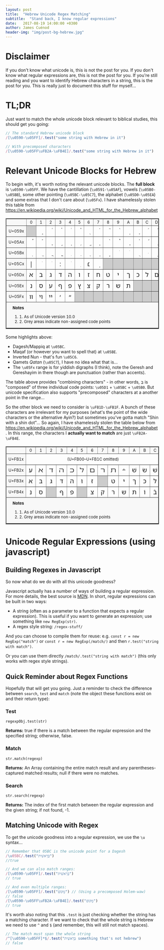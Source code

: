 ```yaml
---
layout: post
title:  "Hebrew Unicode Regex Matching"
subtitle:  "Stand back, I know regular expressions"
date:   2017-08-19 14:00:00 +0300
author: James Cuénod
header-img: "img/post-bg-hebrew.jpg"
---
```


# Disclaimer

If you don't know what unicode is, this is not the post for you. If you don't know what regular expressions are, this is not the post for you. If you're still reading and you want to identify Hebrew characters in a string, this is the post for you. This is really just to document this stuff for myself...

# TL;DR

Just want to match the whole unicode block relevant to biblical studies, this should get you going:

```javascript
// The standard Hebrew unicode block
/[\u0590-\u05FF]/.test("some string with Hebrew in it")

// With precomposed characters
/[\u0590-\u05FF\uFB2A-\uFB4E]/.test("some string with Hebrew in it")
```

# Relevant Unicode Blocks for Hebrew

To begin with, it's worth noting the relevant unicode blocks. The **full block** is `\u0590-\u05FF`. We have the cantillation (`\u0591-\u05AF`), vowels (`\u05B0-\u05BB`), some other pointing (`\u05BC-\u05C7`), the alphabet (`\u05D0-\u05EA`) and some extras that I don't care about (`\u05Fx`). I have shamelessly stolen this table from <https://en.wikipedia.org/wiki/Unicode_and_HTML_for_the_Hebrew_alphabet>

<table border="2" cellspacing="0" cellpadding="5" style="width:100%;border-collapse:collapse;font-size:large;text-align:center;vertical-align:middle;">
<tr style="background:#F8F8F8;font-size:small">
<td>&#160;</td><td>0</td><td>1</td><td>2</td><td>3</td><td>4</td><td>5</td><td>6</td><td>7</td><td>8</td><td>9</td><td>A</td><td>B</td><td>C</td><td>D</td><td>E</td><td>F</td>
</tr>
<tr>
<td style="background:#F8F8F8;font-size:small">U+059x</td>
<td title="Reserved" style="background-color:#CCCCCC;"></td>
<td title="U+0591: HEBREW ACCENT ETNAHTA"><span class="script-hebrew" style="font-size: 115%; font-family: 'SBL BibLit', 'SBL Hebrew', 'David CLM', 'Frenk Ruehl CLM', 'Hadasim CLM', Cardo, Shofar, David, 'Ezra SIL', 'Ezra SIL SR', 'Noto Sans Hebrew', FreeSerif, 'Times New Roman', FreeSans, Arial;" dir="rtl">֑&#160;</span>‎</td>
<td title="U+0592: HEBREW ACCENT SEGOL"><span class="script-hebrew" style="font-size: 115%; font-family: 'SBL BibLit', 'SBL Hebrew', 'David CLM', 'Frenk Ruehl CLM', 'Hadasim CLM', Cardo, Shofar, David, 'Ezra SIL', 'Ezra SIL SR', 'Noto Sans Hebrew', FreeSerif, 'Times New Roman', FreeSans, Arial;" dir="rtl">֒&#160;</span>‎</td>
<td title="U+0593: HEBREW ACCENT SHALSHELET"><span class="script-hebrew" style="font-size: 115%; font-family: 'SBL BibLit', 'SBL Hebrew', 'David CLM', 'Frenk Ruehl CLM', 'Hadasim CLM', Cardo, Shofar, David, 'Ezra SIL', 'Ezra SIL SR', 'Noto Sans Hebrew', FreeSerif, 'Times New Roman', FreeSans, Arial;" dir="rtl">֓&#160;</span>‎</td>
<td title="U+0594: HEBREW ACCENT ZAQEF QATAN"><span class="script-hebrew" style="font-size: 115%; font-family: 'SBL BibLit', 'SBL Hebrew', 'David CLM', 'Frenk Ruehl CLM', 'Hadasim CLM', Cardo, Shofar, David, 'Ezra SIL', 'Ezra SIL SR', 'Noto Sans Hebrew', FreeSerif, 'Times New Roman', FreeSans, Arial;" dir="rtl">֔&#160;</span>‎</td>
<td title="U+0595: HEBREW ACCENT ZAQEF GADOL"><span class="script-hebrew" style="font-size: 115%; font-family: 'SBL BibLit', 'SBL Hebrew', 'David CLM', 'Frenk Ruehl CLM', 'Hadasim CLM', Cardo, Shofar, David, 'Ezra SIL', 'Ezra SIL SR', 'Noto Sans Hebrew', FreeSerif, 'Times New Roman', FreeSans, Arial;" dir="rtl">֕&#160;</span>‎</td>
<td title="U+0596: HEBREW ACCENT TIPEHA"><span class="script-hebrew" style="font-size: 115%; font-family: 'SBL BibLit', 'SBL Hebrew', 'David CLM', 'Frenk Ruehl CLM', 'Hadasim CLM', Cardo, Shofar, David, 'Ezra SIL', 'Ezra SIL SR', 'Noto Sans Hebrew', FreeSerif, 'Times New Roman', FreeSans, Arial;" dir="rtl">֖&#160;</span>‎</td>
<td title="U+0597: HEBREW ACCENT REVIA"><span class="script-hebrew" style="font-size: 115%; font-family: 'SBL BibLit', 'SBL Hebrew', 'David CLM', 'Frenk Ruehl CLM', 'Hadasim CLM', Cardo, Shofar, David, 'Ezra SIL', 'Ezra SIL SR', 'Noto Sans Hebrew', FreeSerif, 'Times New Roman', FreeSans, Arial;" dir="rtl">֗&#160;</span>‎</td>
<td title="U+0598: HEBREW ACCENT ZARQA"><span class="script-hebrew" style="font-size: 115%; font-family: 'SBL BibLit', 'SBL Hebrew', 'David CLM', 'Frenk Ruehl CLM', 'Hadasim CLM', Cardo, Shofar, David, 'Ezra SIL', 'Ezra SIL SR', 'Noto Sans Hebrew', FreeSerif, 'Times New Roman', FreeSans, Arial;" dir="rtl">֘&#160;</span>‎</td>
<td title="U+0599: HEBREW ACCENT PASHTA"><span class="script-hebrew" style="font-size: 115%; font-family: 'SBL BibLit', 'SBL Hebrew', 'David CLM', 'Frenk Ruehl CLM', 'Hadasim CLM', Cardo, Shofar, David, 'Ezra SIL', 'Ezra SIL SR', 'Noto Sans Hebrew', FreeSerif, 'Times New Roman', FreeSans, Arial;" dir="rtl">֙&#160;</span>‎</td>
<td title="U+059A: HEBREW ACCENT YETIV"><span class="script-hebrew" style="font-size: 115%; font-family: 'SBL BibLit', 'SBL Hebrew', 'David CLM', 'Frenk Ruehl CLM', 'Hadasim CLM', Cardo, Shofar, David, 'Ezra SIL', 'Ezra SIL SR', 'Noto Sans Hebrew', FreeSerif, 'Times New Roman', FreeSans, Arial;" dir="rtl">֚&#160;</span>‎</td>
<td title="U+059B: HEBREW ACCENT TEVIR"><span class="script-hebrew" style="font-size: 115%; font-family: 'SBL BibLit', 'SBL Hebrew', 'David CLM', 'Frenk Ruehl CLM', 'Hadasim CLM', Cardo, Shofar, David, 'Ezra SIL', 'Ezra SIL SR', 'Noto Sans Hebrew', FreeSerif, 'Times New Roman', FreeSans, Arial;" dir="rtl">֛&#160;</span>‎</td>
<td title="U+059C: HEBREW ACCENT GERESH"><span class="script-hebrew" style="font-size: 115%; font-family: 'SBL BibLit', 'SBL Hebrew', 'David CLM', 'Frenk Ruehl CLM', 'Hadasim CLM', Cardo, Shofar, David, 'Ezra SIL', 'Ezra SIL SR', 'Noto Sans Hebrew', FreeSerif, 'Times New Roman', FreeSans, Arial;" dir="rtl">֜&#160;</span>‎</td>
<td title="U+059D: HEBREW ACCENT GERESH MUQDAM"><span class="script-hebrew" style="font-size: 115%; font-family: 'SBL BibLit', 'SBL Hebrew', 'David CLM', 'Frenk Ruehl CLM', 'Hadasim CLM', Cardo, Shofar, David, 'Ezra SIL', 'Ezra SIL SR', 'Noto Sans Hebrew', FreeSerif, 'Times New Roman', FreeSans, Arial;" dir="rtl">֝&#160;</span>‎</td>
<td title="U+059E: HEBREW ACCENT GERSHAYIM"><span class="script-hebrew" style="font-size: 115%; font-family: 'SBL BibLit', 'SBL Hebrew', 'David CLM', 'Frenk Ruehl CLM', 'Hadasim CLM', Cardo, Shofar, David, 'Ezra SIL', 'Ezra SIL SR', 'Noto Sans Hebrew', FreeSerif, 'Times New Roman', FreeSans, Arial;" dir="rtl">֞&#160;</span>‎</td>
<td title="U+059F: HEBREW ACCENT QARNEY PARA"><span class="script-hebrew" style="font-size: 115%; font-family: 'SBL BibLit', 'SBL Hebrew', 'David CLM', 'Frenk Ruehl CLM', 'Hadasim CLM', Cardo, Shofar, David, 'Ezra SIL', 'Ezra SIL SR', 'Noto Sans Hebrew', FreeSerif, 'Times New Roman', FreeSans, Arial;" dir="rtl">֟&#160;</span>‎</td>
</tr>
<tr>
<td style="background:#F8F8F8;font-size:small">U+05Ax</td>
<td title="U+05A0: HEBREW ACCENT TELISHA GEDOLA"><span class="script-hebrew" style="font-size: 115%; font-family: 'SBL BibLit', 'SBL Hebrew', 'David CLM', 'Frenk Ruehl CLM', 'Hadasim CLM', Cardo, Shofar, David, 'Ezra SIL', 'Ezra SIL SR', 'Noto Sans Hebrew', FreeSerif, 'Times New Roman', FreeSans, Arial;" dir="rtl">֠&#160;</span>‎</td>
<td title="U+05A1: HEBREW ACCENT PAZER"><span class="script-hebrew" style="font-size: 115%; font-family: 'SBL BibLit', 'SBL Hebrew', 'David CLM', 'Frenk Ruehl CLM', 'Hadasim CLM', Cardo, Shofar, David, 'Ezra SIL', 'Ezra SIL SR', 'Noto Sans Hebrew', FreeSerif, 'Times New Roman', FreeSans, Arial;" dir="rtl">֡&#160;</span>‎</td>
<td title="U+05A2: HEBREW ACCENT ATNAH HAFUKH"><span class="script-hebrew" style="font-size: 115%; font-family: 'SBL BibLit', 'SBL Hebrew', 'David CLM', 'Frenk Ruehl CLM', 'Hadasim CLM', Cardo, Shofar, David, 'Ezra SIL', 'Ezra SIL SR', 'Noto Sans Hebrew', FreeSerif, 'Times New Roman', FreeSans, Arial;" dir="rtl">֢&#160;</span>‎</td>
<td title="U+05A3: HEBREW ACCENT MUNAH"><span class="script-hebrew" style="font-size: 115%; font-family: 'SBL BibLit', 'SBL Hebrew', 'David CLM', 'Frenk Ruehl CLM', 'Hadasim CLM', Cardo, Shofar, David, 'Ezra SIL', 'Ezra SIL SR', 'Noto Sans Hebrew', FreeSerif, 'Times New Roman', FreeSans, Arial;" dir="rtl">֣&#160;</span>‎</td>
<td title="U+05A4: HEBREW ACCENT MAHAPAKH"><span class="script-hebrew" style="font-size: 115%; font-family: 'SBL BibLit', 'SBL Hebrew', 'David CLM', 'Frenk Ruehl CLM', 'Hadasim CLM', Cardo, Shofar, David, 'Ezra SIL', 'Ezra SIL SR', 'Noto Sans Hebrew', FreeSerif, 'Times New Roman', FreeSans, Arial;" dir="rtl">֤&#160;</span>‎</td>
<td title="U+05A5: HEBREW ACCENT MERKHA"><span class="script-hebrew" style="font-size: 115%; font-family: 'SBL BibLit', 'SBL Hebrew', 'David CLM', 'Frenk Ruehl CLM', 'Hadasim CLM', Cardo, Shofar, David, 'Ezra SIL', 'Ezra SIL SR', 'Noto Sans Hebrew', FreeSerif, 'Times New Roman', FreeSans, Arial;" dir="rtl">֥&#160;</span>‎</td>
<td title="U+05A6: HEBREW ACCENT MERKHA KEFULA"><span class="script-hebrew" style="font-size: 115%; font-family: 'SBL BibLit', 'SBL Hebrew', 'David CLM', 'Frenk Ruehl CLM', 'Hadasim CLM', Cardo, Shofar, David, 'Ezra SIL', 'Ezra SIL SR', 'Noto Sans Hebrew', FreeSerif, 'Times New Roman', FreeSans, Arial;" dir="rtl">֦&#160;</span>‎</td>
<td title="U+05A7: HEBREW ACCENT DARGA"><span class="script-hebrew" style="font-size: 115%; font-family: 'SBL BibLit', 'SBL Hebrew', 'David CLM', 'Frenk Ruehl CLM', 'Hadasim CLM', Cardo, Shofar, David, 'Ezra SIL', 'Ezra SIL SR', 'Noto Sans Hebrew', FreeSerif, 'Times New Roman', FreeSans, Arial;" dir="rtl">֧&#160;</span>‎</td>
<td title="U+05A8: HEBREW ACCENT QADMA"><span class="script-hebrew" style="font-size: 115%; font-family: 'SBL BibLit', 'SBL Hebrew', 'David CLM', 'Frenk Ruehl CLM', 'Hadasim CLM', Cardo, Shofar, David, 'Ezra SIL', 'Ezra SIL SR', 'Noto Sans Hebrew', FreeSerif, 'Times New Roman', FreeSans, Arial;" dir="rtl">֨&#160;</span>‎</td>
<td title="U+05A9: HEBREW ACCENT TELISHA QETANA"><span class="script-hebrew" style="font-size: 115%; font-family: 'SBL BibLit', 'SBL Hebrew', 'David CLM', 'Frenk Ruehl CLM', 'Hadasim CLM', Cardo, Shofar, David, 'Ezra SIL', 'Ezra SIL SR', 'Noto Sans Hebrew', FreeSerif, 'Times New Roman', FreeSans, Arial;" dir="rtl">֩&#160;</span>‎</td>
<td title="U+05AA: HEBREW ACCENT YERAH BEN YOMO"><span class="script-hebrew" style="font-size: 115%; font-family: 'SBL BibLit', 'SBL Hebrew', 'David CLM', 'Frenk Ruehl CLM', 'Hadasim CLM', Cardo, Shofar, David, 'Ezra SIL', 'Ezra SIL SR', 'Noto Sans Hebrew', FreeSerif, 'Times New Roman', FreeSans, Arial;" dir="rtl">֪&#160;</span>‎</td>
<td title="U+05AB: HEBREW ACCENT OLE"><span class="script-hebrew" style="font-size: 115%; font-family: 'SBL BibLit', 'SBL Hebrew', 'David CLM', 'Frenk Ruehl CLM', 'Hadasim CLM', Cardo, Shofar, David, 'Ezra SIL', 'Ezra SIL SR', 'Noto Sans Hebrew', FreeSerif, 'Times New Roman', FreeSans, Arial;" dir="rtl">֫&#160;</span>‎</td>
<td title="U+05AC: HEBREW ACCENT ILUY"><span class="script-hebrew" style="font-size: 115%; font-family: 'SBL BibLit', 'SBL Hebrew', 'David CLM', 'Frenk Ruehl CLM', 'Hadasim CLM', Cardo, Shofar, David, 'Ezra SIL', 'Ezra SIL SR', 'Noto Sans Hebrew', FreeSerif, 'Times New Roman', FreeSans, Arial;" dir="rtl">֬&#160;</span>‎</td>
<td title="U+05AD: HEBREW ACCENT DEHI"><span class="script-hebrew" style="font-size: 115%; font-family: 'SBL BibLit', 'SBL Hebrew', 'David CLM', 'Frenk Ruehl CLM', 'Hadasim CLM', Cardo, Shofar, David, 'Ezra SIL', 'Ezra SIL SR', 'Noto Sans Hebrew', FreeSerif, 'Times New Roman', FreeSans, Arial;" dir="rtl">֭&#160;</span>‎</td>
<td title="U+05AE: HEBREW ACCENT ZINOR"><span class="script-hebrew" style="font-size: 115%; font-family: 'SBL BibLit', 'SBL Hebrew', 'David CLM', 'Frenk Ruehl CLM', 'Hadasim CLM', Cardo, Shofar, David, 'Ezra SIL', 'Ezra SIL SR', 'Noto Sans Hebrew', FreeSerif, 'Times New Roman', FreeSans, Arial;" dir="rtl">֮&#160;</span>‎</td>
<td title="U+05AF: HEBREW MARK MASORA CIRCLE"><span class="script-hebrew" style="font-size: 115%; font-family: 'SBL BibLit', 'SBL Hebrew', 'David CLM', 'Frenk Ruehl CLM', 'Hadasim CLM', Cardo, Shofar, David, 'Ezra SIL', 'Ezra SIL SR', 'Noto Sans Hebrew', FreeSerif, 'Times New Roman', FreeSans, Arial;" dir="rtl">֯&#160;</span>‎</td>
</tr>
<tr>
<td style="background:#F8F8F8;font-size:small">U+05Bx</td>
<td title="U+05B0: HEBREW POINT SHEVA"><span class="script-hebrew" style="font-size: 115%; font-family: 'SBL BibLit', 'SBL Hebrew', 'David CLM', 'Frenk Ruehl CLM', 'Hadasim CLM', Cardo, Shofar, David, 'Ezra SIL', 'Ezra SIL SR', 'Noto Sans Hebrew', FreeSerif, 'Times New Roman', FreeSans, Arial;" dir="rtl">ְ&#160;</span>‎</td>
<td title="U+05B1: HEBREW POINT HATAF SEGOL"><span class="script-hebrew" style="font-size: 115%; font-family: 'SBL BibLit', 'SBL Hebrew', 'David CLM', 'Frenk Ruehl CLM', 'Hadasim CLM', Cardo, Shofar, David, 'Ezra SIL', 'Ezra SIL SR', 'Noto Sans Hebrew', FreeSerif, 'Times New Roman', FreeSans, Arial;" dir="rtl">ֱ&#160;</span>‎</td>
<td title="U+05B2: HEBREW POINT HATAF PATAH"><span class="script-hebrew" style="font-size: 115%; font-family: 'SBL BibLit', 'SBL Hebrew', 'David CLM', 'Frenk Ruehl CLM', 'Hadasim CLM', Cardo, Shofar, David, 'Ezra SIL', 'Ezra SIL SR', 'Noto Sans Hebrew', FreeSerif, 'Times New Roman', FreeSans, Arial;" dir="rtl">ֲ&#160;</span>‎</td>
<td title="U+05B3: HEBREW POINT HATAF QAMATS"><span class="script-hebrew" style="font-size: 115%; font-family: 'SBL BibLit', 'SBL Hebrew', 'David CLM', 'Frenk Ruehl CLM', 'Hadasim CLM', Cardo, Shofar, David, 'Ezra SIL', 'Ezra SIL SR', 'Noto Sans Hebrew', FreeSerif, 'Times New Roman', FreeSans, Arial;" dir="rtl">ֳ&#160;</span>‎</td>
<td title="U+05B4: HEBREW POINT HIRIQ"><span class="script-hebrew" style="font-size: 115%; font-family: 'SBL BibLit', 'SBL Hebrew', 'David CLM', 'Frenk Ruehl CLM', 'Hadasim CLM', Cardo, Shofar, David, 'Ezra SIL', 'Ezra SIL SR', 'Noto Sans Hebrew', FreeSerif, 'Times New Roman', FreeSans, Arial;" dir="rtl">ִ&#160;</span>‎</td>
<td title="U+05B5: HEBREW POINT TSERE"><span class="script-hebrew" style="font-size: 115%; font-family: 'SBL BibLit', 'SBL Hebrew', 'David CLM', 'Frenk Ruehl CLM', 'Hadasim CLM', Cardo, Shofar, David, 'Ezra SIL', 'Ezra SIL SR', 'Noto Sans Hebrew', FreeSerif, 'Times New Roman', FreeSans, Arial;" dir="rtl">ֵ&#160;</span>‎</td>
<td title="U+05B6: HEBREW POINT SEGOL"><span class="script-hebrew" style="font-size: 115%; font-family: 'SBL BibLit', 'SBL Hebrew', 'David CLM', 'Frenk Ruehl CLM', 'Hadasim CLM', Cardo, Shofar, David, 'Ezra SIL', 'Ezra SIL SR', 'Noto Sans Hebrew', FreeSerif, 'Times New Roman', FreeSans, Arial;" dir="rtl">ֶ&#160;</span>‎</td>
<td title="U+05B7: HEBREW POINT PATAH"><span class="script-hebrew" style="font-size: 115%; font-family: 'SBL BibLit', 'SBL Hebrew', 'David CLM', 'Frenk Ruehl CLM', 'Hadasim CLM', Cardo, Shofar, David, 'Ezra SIL', 'Ezra SIL SR', 'Noto Sans Hebrew', FreeSerif, 'Times New Roman', FreeSans, Arial;" dir="rtl">ַ&#160;</span>‎</td>
<td title="U+05B8: HEBREW POINT QAMATS"><span class="script-hebrew" style="font-size: 115%; font-family: 'SBL BibLit', 'SBL Hebrew', 'David CLM', 'Frenk Ruehl CLM', 'Hadasim CLM', Cardo, Shofar, David, 'Ezra SIL', 'Ezra SIL SR', 'Noto Sans Hebrew', FreeSerif, 'Times New Roman', FreeSans, Arial;" dir="rtl">ָ&#160;</span>‎</td>
<td title="U+05B9: HEBREW POINT HOLAM"><span class="script-hebrew" style="font-size: 115%; font-family: 'SBL BibLit', 'SBL Hebrew', 'David CLM', 'Frenk Ruehl CLM', 'Hadasim CLM', Cardo, Shofar, David, 'Ezra SIL', 'Ezra SIL SR', 'Noto Sans Hebrew', FreeSerif, 'Times New Roman', FreeSans, Arial;" dir="rtl">ֹ&#160;</span>‎</td>
<td title="U+05BA: HEBREW POINT HOLAM HASER FOR VAV"><span class="script-hebrew" style="font-size: 115%; font-family: 'SBL BibLit', 'SBL Hebrew', 'David CLM', 'Frenk Ruehl CLM', 'Hadasim CLM', Cardo, Shofar, David, 'Ezra SIL', 'Ezra SIL SR', 'Noto Sans Hebrew', FreeSerif, 'Times New Roman', FreeSans, Arial;" dir="rtl">ֺ&#160;</span>‎</td>
<td title="U+05BB: HEBREW POINT QUBUTS"><span class="script-hebrew" style="font-size: 115%; font-family: 'SBL BibLit', 'SBL Hebrew', 'David CLM', 'Frenk Ruehl CLM', 'Hadasim CLM', Cardo, Shofar, David, 'Ezra SIL', 'Ezra SIL SR', 'Noto Sans Hebrew', FreeSerif, 'Times New Roman', FreeSans, Arial;" dir="rtl">ֻ&#160;</span>‎</td>
<td title="U+05BC: HEBREW POINT DAGESH OR MAPIQ"><span class="script-hebrew" style="font-size: 115%; font-family: 'SBL BibLit', 'SBL Hebrew', 'David CLM', 'Frenk Ruehl CLM', 'Hadasim CLM', Cardo, Shofar, David, 'Ezra SIL', 'Ezra SIL SR', 'Noto Sans Hebrew', FreeSerif, 'Times New Roman', FreeSans, Arial;" dir="rtl">ּ&#160;</span>‎</td>
<td title="U+05BD: HEBREW POINT METEG"><span class="script-hebrew" style="font-size: 115%; font-family: 'SBL BibLit', 'SBL Hebrew', 'David CLM', 'Frenk Ruehl CLM', 'Hadasim CLM', Cardo, Shofar, David, 'Ezra SIL', 'Ezra SIL SR', 'Noto Sans Hebrew', FreeSerif, 'Times New Roman', FreeSans, Arial;" dir="rtl">ֽ&#160;</span>‎</td>
<td title="U+05BE: HEBREW PUNCTUATION MAQAF"><span class="script-hebrew" style="font-size: 115%; font-family: 'SBL BibLit', 'SBL Hebrew', 'David CLM', 'Frenk Ruehl CLM', 'Hadasim CLM', Cardo, Shofar, David, 'Ezra SIL', 'Ezra SIL SR', 'Noto Sans Hebrew', FreeSerif, 'Times New Roman', FreeSans, Arial;" dir="rtl">־</span>‎</td>
<td title="U+05BF: HEBREW POINT RAFE"><span class="script-hebrew" style="font-size: 115%; font-family: 'SBL BibLit', 'SBL Hebrew', 'David CLM', 'Frenk Ruehl CLM', 'Hadasim CLM', Cardo, Shofar, David, 'Ezra SIL', 'Ezra SIL SR', 'Noto Sans Hebrew', FreeSerif, 'Times New Roman', FreeSans, Arial;" dir="rtl">ֿ&#160;</span>‎</td>
</tr>
<tr>
<td style="background:#F8F8F8;font-size:small">U+05Cx</td>
<td title="U+05C0: HEBREW PUNCTUATION PASEQ"><span class="script-hebrew" style="font-size: 115%; font-family: 'SBL BibLit', 'SBL Hebrew', 'David CLM', 'Frenk Ruehl CLM', 'Hadasim CLM', Cardo, Shofar, David, 'Ezra SIL', 'Ezra SIL SR', 'Noto Sans Hebrew', FreeSerif, 'Times New Roman', FreeSans, Arial;" dir="rtl">׀</span>‎</td>
<td title="U+05C1: HEBREW POINT SHIN DOT"><span class="script-hebrew" style="font-size: 115%; font-family: 'SBL BibLit', 'SBL Hebrew', 'David CLM', 'Frenk Ruehl CLM', 'Hadasim CLM', Cardo, Shofar, David, 'Ezra SIL', 'Ezra SIL SR', 'Noto Sans Hebrew', FreeSerif, 'Times New Roman', FreeSans, Arial;" dir="rtl">ׁ&#160;</span>‎</td>
<td title="U+05C2: HEBREW POINT SIN DOT"><span class="script-hebrew" style="font-size: 115%; font-family: 'SBL BibLit', 'SBL Hebrew', 'David CLM', 'Frenk Ruehl CLM', 'Hadasim CLM', Cardo, Shofar, David, 'Ezra SIL', 'Ezra SIL SR', 'Noto Sans Hebrew', FreeSerif, 'Times New Roman', FreeSans, Arial;" dir="rtl">ׂ&#160;</span>‎</td>
<td title="U+05C3: HEBREW PUNCTUATION SOF PASUQ"><span class="script-hebrew" style="font-size: 115%; font-family: 'SBL BibLit', 'SBL Hebrew', 'David CLM', 'Frenk Ruehl CLM', 'Hadasim CLM', Cardo, Shofar, David, 'Ezra SIL', 'Ezra SIL SR', 'Noto Sans Hebrew', FreeSerif, 'Times New Roman', FreeSans, Arial;" dir="rtl">׃</span>‎</td>
<td title="U+05C4: HEBREW MARK UPPER DOT"><span class="script-hebrew" style="font-size: 115%; font-family: 'SBL BibLit', 'SBL Hebrew', 'David CLM', 'Frenk Ruehl CLM', 'Hadasim CLM', Cardo, Shofar, David, 'Ezra SIL', 'Ezra SIL SR', 'Noto Sans Hebrew', FreeSerif, 'Times New Roman', FreeSans, Arial;" dir="rtl">ׄ&#160;</span>‎</td>
<td title="U+05C5: HEBREW MARK LOWER DOT"><span class="script-hebrew" style="font-size: 115%; font-family: 'SBL BibLit', 'SBL Hebrew', 'David CLM', 'Frenk Ruehl CLM', 'Hadasim CLM', Cardo, Shofar, David, 'Ezra SIL', 'Ezra SIL SR', 'Noto Sans Hebrew', FreeSerif, 'Times New Roman', FreeSans, Arial;" dir="rtl">ׅ&#160;</span>‎</td>
<td title="U+05C6: HEBREW PUNCTUATION NUN HAFUKHA"><span class="script-hebrew" style="font-size: 115%; font-family: 'SBL BibLit', 'SBL Hebrew', 'David CLM', 'Frenk Ruehl CLM', 'Hadasim CLM', Cardo, Shofar, David, 'Ezra SIL', 'Ezra SIL SR', 'Noto Sans Hebrew', FreeSerif, 'Times New Roman', FreeSans, Arial;" dir="rtl">׆</span>‎</td>
<td title="U+05C7: HEBREW POINT QAMATS QATAN"><span class="script-hebrew" style="font-size: 115%; font-family: 'SBL BibLit', 'SBL Hebrew', 'David CLM', 'Frenk Ruehl CLM', 'Hadasim CLM', Cardo, Shofar, David, 'Ezra SIL', 'Ezra SIL SR', 'Noto Sans Hebrew', FreeSerif, 'Times New Roman', FreeSans, Arial;" dir="rtl">ׇ&#160;</span>‎</td>
<td title="Reserved" style="background-color:#CCCCCC;"></td>
<td title="Reserved" style="background-color:#CCCCCC;"></td>
<td title="Reserved" style="background-color:#CCCCCC;"></td>
<td title="Reserved" style="background-color:#CCCCCC;"></td>
<td title="Reserved" style="background-color:#CCCCCC;"></td>
<td title="Reserved" style="background-color:#CCCCCC;"></td>
<td title="Reserved" style="background-color:#CCCCCC;"></td>
<td title="Reserved" style="background-color:#CCCCCC;"></td>
</tr>
<tr>
<td style="background:#F8F8F8;font-size:small">U+05Dx</td>
<td title="U+05D0: HEBREW LETTER ALEF"><span class="script-hebrew" style="font-size: 115%; font-family: 'SBL BibLit', 'SBL Hebrew', 'David CLM', 'Frenk Ruehl CLM', 'Hadasim CLM', Cardo, Shofar, David, 'Ezra SIL', 'Ezra SIL SR', 'Noto Sans Hebrew', FreeSerif, 'Times New Roman', FreeSans, Arial;" dir="rtl">א</span>‎</td>
<td title="U+05D1: HEBREW LETTER BET"><span class="script-hebrew" style="font-size: 115%; font-family: 'SBL BibLit', 'SBL Hebrew', 'David CLM', 'Frenk Ruehl CLM', 'Hadasim CLM', Cardo, Shofar, David, 'Ezra SIL', 'Ezra SIL SR', 'Noto Sans Hebrew', FreeSerif, 'Times New Roman', FreeSans, Arial;" dir="rtl">ב</span>‎</td>
<td title="U+05D2: HEBREW LETTER GIMEL"><span class="script-hebrew" style="font-size: 115%; font-family: 'SBL BibLit', 'SBL Hebrew', 'David CLM', 'Frenk Ruehl CLM', 'Hadasim CLM', Cardo, Shofar, David, 'Ezra SIL', 'Ezra SIL SR', 'Noto Sans Hebrew', FreeSerif, 'Times New Roman', FreeSans, Arial;" dir="rtl">ג</span>‎</td>
<td title="U+05D3: HEBREW LETTER DALET"><span class="script-hebrew" style="font-size: 115%; font-family: 'SBL BibLit', 'SBL Hebrew', 'David CLM', 'Frenk Ruehl CLM', 'Hadasim CLM', Cardo, Shofar, David, 'Ezra SIL', 'Ezra SIL SR', 'Noto Sans Hebrew', FreeSerif, 'Times New Roman', FreeSans, Arial;" dir="rtl">ד</span>‎</td>
<td title="U+05D4: HEBREW LETTER HE"><span class="script-hebrew" style="font-size: 115%; font-family: 'SBL BibLit', 'SBL Hebrew', 'David CLM', 'Frenk Ruehl CLM', 'Hadasim CLM', Cardo, Shofar, David, 'Ezra SIL', 'Ezra SIL SR', 'Noto Sans Hebrew', FreeSerif, 'Times New Roman', FreeSans, Arial;" dir="rtl">ה</span>‎</td>
<td title="U+05D5: HEBREW LETTER VAV"><span class="script-hebrew" style="font-size: 115%; font-family: 'SBL BibLit', 'SBL Hebrew', 'David CLM', 'Frenk Ruehl CLM', 'Hadasim CLM', Cardo, Shofar, David, 'Ezra SIL', 'Ezra SIL SR', 'Noto Sans Hebrew', FreeSerif, 'Times New Roman', FreeSans, Arial;" dir="rtl">ו</span>‎</td>
<td title="U+05D6: HEBREW LETTER ZAYIN"><span class="script-hebrew" style="font-size: 115%; font-family: 'SBL BibLit', 'SBL Hebrew', 'David CLM', 'Frenk Ruehl CLM', 'Hadasim CLM', Cardo, Shofar, David, 'Ezra SIL', 'Ezra SIL SR', 'Noto Sans Hebrew', FreeSerif, 'Times New Roman', FreeSans, Arial;" dir="rtl">ז</span>‎</td>
<td title="U+05D7: HEBREW LETTER HET"><span class="script-hebrew" style="font-size: 115%; font-family: 'SBL BibLit', 'SBL Hebrew', 'David CLM', 'Frenk Ruehl CLM', 'Hadasim CLM', Cardo, Shofar, David, 'Ezra SIL', 'Ezra SIL SR', 'Noto Sans Hebrew', FreeSerif, 'Times New Roman', FreeSans, Arial;" dir="rtl">ח</span>‎</td>
<td title="U+05D8: HEBREW LETTER TET"><span class="script-hebrew" style="font-size: 115%; font-family: 'SBL BibLit', 'SBL Hebrew', 'David CLM', 'Frenk Ruehl CLM', 'Hadasim CLM', Cardo, Shofar, David, 'Ezra SIL', 'Ezra SIL SR', 'Noto Sans Hebrew', FreeSerif, 'Times New Roman', FreeSans, Arial;" dir="rtl">ט</span>‎</td>
<td title="U+05D9: HEBREW LETTER YOD"><span class="script-hebrew" style="font-size: 115%; font-family: 'SBL BibLit', 'SBL Hebrew', 'David CLM', 'Frenk Ruehl CLM', 'Hadasim CLM', Cardo, Shofar, David, 'Ezra SIL', 'Ezra SIL SR', 'Noto Sans Hebrew', FreeSerif, 'Times New Roman', FreeSans, Arial;" dir="rtl">י</span>‎</td>
<td title="U+05DA: HEBREW LETTER FINAL KAF"><span class="script-hebrew" style="font-size: 115%; font-family: 'SBL BibLit', 'SBL Hebrew', 'David CLM', 'Frenk Ruehl CLM', 'Hadasim CLM', Cardo, Shofar, David, 'Ezra SIL', 'Ezra SIL SR', 'Noto Sans Hebrew', FreeSerif, 'Times New Roman', FreeSans, Arial;" dir="rtl">ך</span>‎</td>
<td title="U+05DB: HEBREW LETTER KAF"><span class="script-hebrew" style="font-size: 115%; font-family: 'SBL BibLit', 'SBL Hebrew', 'David CLM', 'Frenk Ruehl CLM', 'Hadasim CLM', Cardo, Shofar, David, 'Ezra SIL', 'Ezra SIL SR', 'Noto Sans Hebrew', FreeSerif, 'Times New Roman', FreeSans, Arial;" dir="rtl">כ</span>‎</td>
<td title="U+05DC: HEBREW LETTER LAMED"><span class="script-hebrew" style="font-size: 115%; font-family: 'SBL BibLit', 'SBL Hebrew', 'David CLM', 'Frenk Ruehl CLM', 'Hadasim CLM', Cardo, Shofar, David, 'Ezra SIL', 'Ezra SIL SR', 'Noto Sans Hebrew', FreeSerif, 'Times New Roman', FreeSans, Arial;" dir="rtl">ל</span>‎</td>
<td title="U+05DD: HEBREW LETTER FINAL MEM"><span class="script-hebrew" style="font-size: 115%; font-family: 'SBL BibLit', 'SBL Hebrew', 'David CLM', 'Frenk Ruehl CLM', 'Hadasim CLM', Cardo, Shofar, David, 'Ezra SIL', 'Ezra SIL SR', 'Noto Sans Hebrew', FreeSerif, 'Times New Roman', FreeSans, Arial;" dir="rtl">ם</span>‎</td>
<td title="U+05DE: HEBREW LETTER MEM"><span class="script-hebrew" style="font-size: 115%; font-family: 'SBL BibLit', 'SBL Hebrew', 'David CLM', 'Frenk Ruehl CLM', 'Hadasim CLM', Cardo, Shofar, David, 'Ezra SIL', 'Ezra SIL SR', 'Noto Sans Hebrew', FreeSerif, 'Times New Roman', FreeSans, Arial;" dir="rtl">מ</span>‎</td>
<td title="U+05DF: HEBREW LETTER FINAL NUN"><span class="script-hebrew" style="font-size: 115%; font-family: 'SBL BibLit', 'SBL Hebrew', 'David CLM', 'Frenk Ruehl CLM', 'Hadasim CLM', Cardo, Shofar, David, 'Ezra SIL', 'Ezra SIL SR', 'Noto Sans Hebrew', FreeSerif, 'Times New Roman', FreeSans, Arial;" dir="rtl">ן</span>‎</td>
</tr>
<tr>
<td style="background:#F8F8F8;font-size:small">U+05Ex</td>
<td title="U+05E0: HEBREW LETTER NUN"><span class="script-hebrew" style="font-size: 115%; font-family: 'SBL BibLit', 'SBL Hebrew', 'David CLM', 'Frenk Ruehl CLM', 'Hadasim CLM', Cardo, Shofar, David, 'Ezra SIL', 'Ezra SIL SR', 'Noto Sans Hebrew', FreeSerif, 'Times New Roman', FreeSans, Arial;" dir="rtl">נ</span>‎</td>
<td title="U+05E1: HEBREW LETTER SAMEKH"><span class="script-hebrew" style="font-size: 115%; font-family: 'SBL BibLit', 'SBL Hebrew', 'David CLM', 'Frenk Ruehl CLM', 'Hadasim CLM', Cardo, Shofar, David, 'Ezra SIL', 'Ezra SIL SR', 'Noto Sans Hebrew', FreeSerif, 'Times New Roman', FreeSans, Arial;" dir="rtl">ס</span>‎</td>
<td title="U+05E2: HEBREW LETTER AYIN"><span class="script-hebrew" style="font-size: 115%; font-family: 'SBL BibLit', 'SBL Hebrew', 'David CLM', 'Frenk Ruehl CLM', 'Hadasim CLM', Cardo, Shofar, David, 'Ezra SIL', 'Ezra SIL SR', 'Noto Sans Hebrew', FreeSerif, 'Times New Roman', FreeSans, Arial;" dir="rtl">ע</span>‎</td>
<td title="U+05E3: HEBREW LETTER FINAL PE"><span class="script-hebrew" style="font-size: 115%; font-family: 'SBL BibLit', 'SBL Hebrew', 'David CLM', 'Frenk Ruehl CLM', 'Hadasim CLM', Cardo, Shofar, David, 'Ezra SIL', 'Ezra SIL SR', 'Noto Sans Hebrew', FreeSerif, 'Times New Roman', FreeSans, Arial;" dir="rtl">ף</span>‎</td>
<td title="U+05E4: HEBREW LETTER PE"><span class="script-hebrew" style="font-size: 115%; font-family: 'SBL BibLit', 'SBL Hebrew', 'David CLM', 'Frenk Ruehl CLM', 'Hadasim CLM', Cardo, Shofar, David, 'Ezra SIL', 'Ezra SIL SR', 'Noto Sans Hebrew', FreeSerif, 'Times New Roman', FreeSans, Arial;" dir="rtl">פ</span>‎</td>
<td title="U+05E5: HEBREW LETTER FINAL TSADI"><span class="script-hebrew" style="font-size: 115%; font-family: 'SBL BibLit', 'SBL Hebrew', 'David CLM', 'Frenk Ruehl CLM', 'Hadasim CLM', Cardo, Shofar, David, 'Ezra SIL', 'Ezra SIL SR', 'Noto Sans Hebrew', FreeSerif, 'Times New Roman', FreeSans, Arial;" dir="rtl">ץ</span>‎</td>
<td title="U+05E6: HEBREW LETTER TSADI"><span class="script-hebrew" style="font-size: 115%; font-family: 'SBL BibLit', 'SBL Hebrew', 'David CLM', 'Frenk Ruehl CLM', 'Hadasim CLM', Cardo, Shofar, David, 'Ezra SIL', 'Ezra SIL SR', 'Noto Sans Hebrew', FreeSerif, 'Times New Roman', FreeSans, Arial;" dir="rtl">צ</span>‎</td>
<td title="U+05E7: HEBREW LETTER QOF"><span class="script-hebrew" style="font-size: 115%; font-family: 'SBL BibLit', 'SBL Hebrew', 'David CLM', 'Frenk Ruehl CLM', 'Hadasim CLM', Cardo, Shofar, David, 'Ezra SIL', 'Ezra SIL SR', 'Noto Sans Hebrew', FreeSerif, 'Times New Roman', FreeSans, Arial;" dir="rtl">ק</span>‎</td>
<td title="U+05E8: HEBREW LETTER RESH"><span class="script-hebrew" style="font-size: 115%; font-family: 'SBL BibLit', 'SBL Hebrew', 'David CLM', 'Frenk Ruehl CLM', 'Hadasim CLM', Cardo, Shofar, David, 'Ezra SIL', 'Ezra SIL SR', 'Noto Sans Hebrew', FreeSerif, 'Times New Roman', FreeSans, Arial;" dir="rtl">ר</span>‎</td>
<td title="U+05E9: HEBREW LETTER SHIN"><span class="script-hebrew" style="font-size: 115%; font-family: 'SBL BibLit', 'SBL Hebrew', 'David CLM', 'Frenk Ruehl CLM', 'Hadasim CLM', Cardo, Shofar, David, 'Ezra SIL', 'Ezra SIL SR', 'Noto Sans Hebrew', FreeSerif, 'Times New Roman', FreeSans, Arial;" dir="rtl">ש</span>‎</td>
<td title="U+05EA: HEBREW LETTER TAV"><span class="script-hebrew" style="font-size: 115%; font-family: 'SBL BibLit', 'SBL Hebrew', 'David CLM', 'Frenk Ruehl CLM', 'Hadasim CLM', Cardo, Shofar, David, 'Ezra SIL', 'Ezra SIL SR', 'Noto Sans Hebrew', FreeSerif, 'Times New Roman', FreeSans, Arial;" dir="rtl">ת</span>‎</td>
<td title="Reserved" style="background-color:#CCCCCC;"></td>
<td title="Reserved" style="background-color:#CCCCCC;"></td>
<td title="Reserved" style="background-color:#CCCCCC;"></td>
<td title="Reserved" style="background-color:#CCCCCC;"></td>
<td title="Reserved" style="background-color:#CCCCCC;"></td>
</tr>
<tr>
<td style="background:#F8F8F8;font-size:small">U+05Fx</td>
<td title="U+05F0: HEBREW LIGATURE YIDDISH DOUBLE VAV"><span class="script-hebrew" style="font-size: 115%; font-family: 'SBL BibLit', 'SBL Hebrew', 'David CLM', 'Frenk Ruehl CLM', 'Hadasim CLM', Cardo, Shofar, David, 'Ezra SIL', 'Ezra SIL SR', 'Noto Sans Hebrew', FreeSerif, 'Times New Roman', FreeSans, Arial;" dir="rtl">װ</span>‎</td>
<td title="U+05F1: HEBREW LIGATURE YIDDISH VAV YOD"><span class="script-hebrew" style="font-size: 115%; font-family: 'SBL BibLit', 'SBL Hebrew', 'David CLM', 'Frenk Ruehl CLM', 'Hadasim CLM', Cardo, Shofar, David, 'Ezra SIL', 'Ezra SIL SR', 'Noto Sans Hebrew', FreeSerif, 'Times New Roman', FreeSans, Arial;" dir="rtl">ױ</span>‎</td>
<td title="U+05F2: HEBREW LIGATURE YIDDISH DOUBLE YOD"><span class="script-hebrew" style="font-size: 115%; font-family: 'SBL BibLit', 'SBL Hebrew', 'David CLM', 'Frenk Ruehl CLM', 'Hadasim CLM', Cardo, Shofar, David, 'Ezra SIL', 'Ezra SIL SR', 'Noto Sans Hebrew', FreeSerif, 'Times New Roman', FreeSans, Arial;" dir="rtl">ײ</span>‎</td>
<td title="U+05F3: HEBREW PUNCTUATION GERESH"><span class="script-hebrew" style="font-size: 115%; font-family: 'SBL BibLit', 'SBL Hebrew', 'David CLM', 'Frenk Ruehl CLM', 'Hadasim CLM', Cardo, Shofar, David, 'Ezra SIL', 'Ezra SIL SR', 'Noto Sans Hebrew', FreeSerif, 'Times New Roman', FreeSans, Arial;" dir="rtl">׳</span>‎</td>
<td title="U+05F4: HEBREW PUNCTUATION GERSHAYIM"><span class="script-hebrew" style="font-size: 115%; font-family: 'SBL BibLit', 'SBL Hebrew', 'David CLM', 'Frenk Ruehl CLM', 'Hadasim CLM', Cardo, Shofar, David, 'Ezra SIL', 'Ezra SIL SR', 'Noto Sans Hebrew', FreeSerif, 'Times New Roman', FreeSans, Arial;" dir="rtl">״</span>‎</td>
<td title="Reserved" style="background-color:#CCCCCC;"></td>
<td title="Reserved" style="background-color:#CCCCCC;"></td>
<td title="Reserved" style="background-color:#CCCCCC;"></td>
<td title="Reserved" style="background-color:#CCCCCC;"></td>
<td title="Reserved" style="background-color:#CCCCCC;"></td>
<td title="Reserved" style="background-color:#CCCCCC;"></td>
<td title="Reserved" style="background-color:#CCCCCC;"></td>
<td title="Reserved" style="background-color:#CCCCCC;"></td>
<td title="Reserved" style="background-color:#CCCCCC;"></td>
<td title="Reserved" style="background-color:#CCCCCC;"></td>
<td title="Reserved" style="background-color:#CCCCCC;"></td>
</tr>
<tr>
<td colspan="17" style="background:#F8F8F8;font-size:small;text-align:left;padding:10px 20px 0 20px;"><b>Notes</b>
<ol>
<li>1. As of Unicode version 10.0</li>
<li>2. Grey areas indicate non-assigned code points</li>
</ol>
</td>
</tr>
</table>

Some highlights above:
 - Dagesh/Mappiq at `\u05BC`.
 - Maqaf (or however you want to spell that) at `\u05BE`.
 - Inverted Nun - that's fun `\u05C6`.
 - Qamets *Qatan* (`\u05C7`), I have no idea what that is...
 - The `\u05Fx` range is for yiddish digraphs (I think), note the Geresh and Gereshayim in there though are punctuation (rather than accents).

The table above provides "combining characters" - in other words, בְּ is "composed" of three individual code points: `\u05D1` + `\u05BC` + `\u05B0`. But unicode specification also supports "precomposed" characters at a another point in the range...

So the other block we need to consider is `\uFB1D-\uFB1F`. A bunch of these characters are irrelevant for my purposes (what's the point of the wide characters or the alternative Ayin?) but sometimes you've gotta match "Shin with a shin dot"... So again, I have shamelessly stolen the table below from <https://en.wikipedia.org/wiki/Unicode_and_HTML_for_the_Hebrew_alphabet>. In this range, the characters I **actually want to match** are just `\uFB2A-\uFB4E`.

<table border="2" cellspacing="0" cellpadding="5" style="width:100%;border-collapse:collapse;font-size:large;text-align:center;vertical-align:middle;">
<tr style="background:#F8F8F8;font-size:small">
<td>&nbsp;</td><td>0</td><td>1</td><td>2</td><td>3</td><td>4</td><td>5</td><td>6</td><td>7</td><td>8</td><td>9</td><td>A</td><td>B</td><td>C</td><td>D</td><td>E</td><td>F</td>
</tr>
<tr>
<td style="background:#F8F8F8;font-size:small">U+FB1x</td>
<td colspan="13" style="font-size:small">(U+FB00–U+FB1C omitted)</td>
<td title="U+FB1D: HEBREW LETTER YOD WITH HIRIQ"><span class="script-hebrew" style="font-size: 115%; font-family: Alef, 'SBL BibLit', 'SBL Hebrew', 'David CLM', 'Frenk Ruehl CLM', 'Hadasim CLM', Cardo, Shofar, David, 'Ezra SIL', 'Ezra SIL SR', 'Noto Sans Hebrew', FreeSerif, 'Times New Roman', FreeSans, Arial;" dir="rtl">יִ</span>‎</td>
<td title="U+FB1E: HEBREW POINT JUDEO-SPANISH VARIKA"><span class="script-hebrew" style="font-size: 115%; font-family: Alef, 'SBL BibLit', 'SBL Hebrew', 'David CLM', 'Frenk Ruehl CLM', 'Hadasim CLM', Cardo, Shofar, David, 'Ezra SIL', 'Ezra SIL SR', 'Noto Sans Hebrew', FreeSerif, 'Times New Roman', FreeSans, Arial;" dir="rtl">ﬞ&nbsp;</span>‎</td>
<td title="U+FB1F: HEBREW LIGATURE YIDDISH YOD YOD PATAH"><span class="script-hebrew" style="font-size: 115%; font-family: Alef, 'SBL BibLit', 'SBL Hebrew', 'David CLM', 'Frenk Ruehl CLM', 'Hadasim CLM', Cardo, Shofar, David, 'Ezra SIL', 'Ezra SIL SR', 'Noto Sans Hebrew', FreeSerif, 'Times New Roman', FreeSans, Arial;" dir="rtl">ײַ</span>‎</td>
</tr>
<tr>
<td style="background:#F8F8F8;font-size:small">U+FB2x</td>
<td title="U+FB20: HEBREW LETTER ALTERNATIVE AYIN"><span class="script-hebrew" style="font-size: 115%; font-family: Alef, 'SBL BibLit', 'SBL Hebrew', 'David CLM', 'Frenk Ruehl CLM', 'Hadasim CLM', Cardo, Shofar, David, 'Ezra SIL', 'Ezra SIL SR', 'Noto Sans Hebrew', FreeSerif, 'Times New Roman', FreeSans, Arial;" dir="rtl">ﬠ</span>‎</td>
<td title="U+FB21: HEBREW LETTER WIDE ALEF"><span class="script-hebrew" style="font-size: 115%; font-family: Alef, 'SBL BibLit', 'SBL Hebrew', 'David CLM', 'Frenk Ruehl CLM', 'Hadasim CLM', Cardo, Shofar, David, 'Ezra SIL', 'Ezra SIL SR', 'Noto Sans Hebrew', FreeSerif, 'Times New Roman', FreeSans, Arial;" dir="rtl">ﬡ</span>‎</td>
<td title="U+FB22: HEBREW LETTER WIDE DALET"><span class="script-hebrew" style="font-size: 115%; font-family: Alef, 'SBL BibLit', 'SBL Hebrew', 'David CLM', 'Frenk Ruehl CLM', 'Hadasim CLM', Cardo, Shofar, David, 'Ezra SIL', 'Ezra SIL SR', 'Noto Sans Hebrew', FreeSerif, 'Times New Roman', FreeSans, Arial;" dir="rtl">ﬢ</span>‎</td>
<td title="U+FB23: HEBREW LETTER WIDE HE"><span class="script-hebrew" style="font-size: 115%; font-family: Alef, 'SBL BibLit', 'SBL Hebrew', 'David CLM', 'Frenk Ruehl CLM', 'Hadasim CLM', Cardo, Shofar, David, 'Ezra SIL', 'Ezra SIL SR', 'Noto Sans Hebrew', FreeSerif, 'Times New Roman', FreeSans, Arial;" dir="rtl">ﬣ</span>‎</td>
<td title="U+FB24: HEBREW LETTER WIDE KAF"><span class="script-hebrew" style="font-size: 115%; font-family: Alef, 'SBL BibLit', 'SBL Hebrew', 'David CLM', 'Frenk Ruehl CLM', 'Hadasim CLM', Cardo, Shofar, David, 'Ezra SIL', 'Ezra SIL SR', 'Noto Sans Hebrew', FreeSerif, 'Times New Roman', FreeSans, Arial;" dir="rtl">ﬤ</span>‎</td>
<td title="U+FB25: HEBREW LETTER WIDE LAMED"><span class="script-hebrew" style="font-size: 115%; font-family: Alef, 'SBL BibLit', 'SBL Hebrew', 'David CLM', 'Frenk Ruehl CLM', 'Hadasim CLM', Cardo, Shofar, David, 'Ezra SIL', 'Ezra SIL SR', 'Noto Sans Hebrew', FreeSerif, 'Times New Roman', FreeSans, Arial;" dir="rtl">ﬥ</span>‎</td>
<td title="U+FB26: HEBREW LETTER WIDE FINAL MEM"><span class="script-hebrew" style="font-size: 115%; font-family: Alef, 'SBL BibLit', 'SBL Hebrew', 'David CLM', 'Frenk Ruehl CLM', 'Hadasim CLM', Cardo, Shofar, David, 'Ezra SIL', 'Ezra SIL SR', 'Noto Sans Hebrew', FreeSerif, 'Times New Roman', FreeSans, Arial;" dir="rtl">ﬦ</span>‎</td>
<td title="U+FB27: HEBREW LETTER WIDE RESH"><span class="script-hebrew" style="font-size: 115%; font-family: Alef, 'SBL BibLit', 'SBL Hebrew', 'David CLM', 'Frenk Ruehl CLM', 'Hadasim CLM', Cardo, Shofar, David, 'Ezra SIL', 'Ezra SIL SR', 'Noto Sans Hebrew', FreeSerif, 'Times New Roman', FreeSans, Arial;" dir="rtl">ﬧ</span>‎</td>
<td title="U+FB28: HEBREW LETTER WIDE TAV"><span class="script-hebrew" style="font-size: 115%; font-family: Alef, 'SBL BibLit', 'SBL Hebrew', 'David CLM', 'Frenk Ruehl CLM', 'Hadasim CLM', Cardo, Shofar, David, 'Ezra SIL', 'Ezra SIL SR', 'Noto Sans Hebrew', FreeSerif, 'Times New Roman', FreeSans, Arial;" dir="rtl">ﬨ</span>‎</td>
<td title="U+FB29: HEBREW LETTER ALTERNATIVE PLUS SIGN"><span class="script-hebrew" style="font-size: 115%; font-family: Alef, 'SBL BibLit', 'SBL Hebrew', 'David CLM', 'Frenk Ruehl CLM', 'Hadasim CLM', Cardo, Shofar, David, 'Ezra SIL', 'Ezra SIL SR', 'Noto Sans Hebrew', FreeSerif, 'Times New Roman', FreeSans, Arial;" dir="rtl">﬩</span>‎</td>
<td title="U+FB2A: HEBREW LETTER SHIN WITH SHIN DOT"><span class="script-hebrew" style="font-size: 115%; font-family: Alef, 'SBL BibLit', 'SBL Hebrew', 'David CLM', 'Frenk Ruehl CLM', 'Hadasim CLM', Cardo, Shofar, David, 'Ezra SIL', 'Ezra SIL SR', 'Noto Sans Hebrew', FreeSerif, 'Times New Roman', FreeSans, Arial;" dir="rtl">שׁ</span>‎</td>
<td title="U+FB2B: HEBREW LETTER SHIN WITH SIN DOT"><span class="script-hebrew" style="font-size: 115%; font-family: Alef, 'SBL BibLit', 'SBL Hebrew', 'David CLM', 'Frenk Ruehl CLM', 'Hadasim CLM', Cardo, Shofar, David, 'Ezra SIL', 'Ezra SIL SR', 'Noto Sans Hebrew', FreeSerif, 'Times New Roman', FreeSans, Arial;" dir="rtl">שׂ</span>‎</td>
<td title="U+FB2C: HEBREW LETTER SHIN WITH DAGESH AND SHIN DOT"><span class="script-hebrew" style="font-size: 115%; font-family: Alef, 'SBL BibLit', 'SBL Hebrew', 'David CLM', 'Frenk Ruehl CLM', 'Hadasim CLM', Cardo, Shofar, David, 'Ezra SIL', 'Ezra SIL SR', 'Noto Sans Hebrew', FreeSerif, 'Times New Roman', FreeSans, Arial;" dir="rtl">שּׁ</span>‎</td>
<td title="U+FB2D: HEBREW LETTER SHIN WITH DAGESH AND SIN DOT"><span class="script-hebrew" style="font-size: 115%; font-family: Alef, 'SBL BibLit', 'SBL Hebrew', 'David CLM', 'Frenk Ruehl CLM', 'Hadasim CLM', Cardo, Shofar, David, 'Ezra SIL', 'Ezra SIL SR', 'Noto Sans Hebrew', FreeSerif, 'Times New Roman', FreeSans, Arial;" dir="rtl">שּׂ</span>‎</td>
<td title="U+FB2E: HEBREW LETTER ALEF WITH PATAH"><span class="script-hebrew" style="font-size: 115%; font-family: Alef, 'SBL BibLit', 'SBL Hebrew', 'David CLM', 'Frenk Ruehl CLM', 'Hadasim CLM', Cardo, Shofar, David, 'Ezra SIL', 'Ezra SIL SR', 'Noto Sans Hebrew', FreeSerif, 'Times New Roman', FreeSans, Arial;" dir="rtl">אַ</span>‎</td>
<td title="U+FB2F: HEBREW LETTER ALEF WITH QAMATS"><span class="script-hebrew" style="font-size: 115%; font-family: Alef, 'SBL BibLit', 'SBL Hebrew', 'David CLM', 'Frenk Ruehl CLM', 'Hadasim CLM', Cardo, Shofar, David, 'Ezra SIL', 'Ezra SIL SR', 'Noto Sans Hebrew', FreeSerif, 'Times New Roman', FreeSans, Arial;" dir="rtl"><span style="line-height:normal">אָ</span></span>‎</td>
</tr>
<tr>
<td style="background:#F8F8F8;font-size:small">U+FB3x</td>
<td title="U+FB30: HEBREW LETTER ALEF WITH MAPIQ"><span class="script-hebrew" style="font-size: 115%; font-family: Alef, 'SBL BibLit', 'SBL Hebrew', 'David CLM', 'Frenk Ruehl CLM', 'Hadasim CLM', Cardo, Shofar, David, 'Ezra SIL', 'Ezra SIL SR', 'Noto Sans Hebrew', FreeSerif, 'Times New Roman', FreeSans, Arial;" dir="rtl">אּ</span>‎</td>
<td title="U+FB31: HEBREW LETTER BET WITH DAGESH"><span class="script-hebrew" style="font-size: 115%; font-family: Alef, 'SBL BibLit', 'SBL Hebrew', 'David CLM', 'Frenk Ruehl CLM', 'Hadasim CLM', Cardo, Shofar, David, 'Ezra SIL', 'Ezra SIL SR', 'Noto Sans Hebrew', FreeSerif, 'Times New Roman', FreeSans, Arial;" dir="rtl">בּ</span>‎</td>
<td title="U+FB32: HEBREW LETTER GIMEL WITH DAGESH"><span class="script-hebrew" style="font-size: 115%; font-family: Alef, 'SBL BibLit', 'SBL Hebrew', 'David CLM', 'Frenk Ruehl CLM', 'Hadasim CLM', Cardo, Shofar, David, 'Ezra SIL', 'Ezra SIL SR', 'Noto Sans Hebrew', FreeSerif, 'Times New Roman', FreeSans, Arial;" dir="rtl">גּ</span>‎</td>
<td title="U+FB33: HEBREW LETTER DALET WITH DAGESH"><span class="script-hebrew" style="font-size: 115%; font-family: Alef, 'SBL BibLit', 'SBL Hebrew', 'David CLM', 'Frenk Ruehl CLM', 'Hadasim CLM', Cardo, Shofar, David, 'Ezra SIL', 'Ezra SIL SR', 'Noto Sans Hebrew', FreeSerif, 'Times New Roman', FreeSans, Arial;" dir="rtl">דּ</span>‎</td>
<td title="U+FB34: HEBREW LETTER HE WITH MAPIQ"><span class="script-hebrew" style="font-size: 115%; font-family: Alef, 'SBL BibLit', 'SBL Hebrew', 'David CLM', 'Frenk Ruehl CLM', 'Hadasim CLM', Cardo, Shofar, David, 'Ezra SIL', 'Ezra SIL SR', 'Noto Sans Hebrew', FreeSerif, 'Times New Roman', FreeSans, Arial;" dir="rtl">הּ</span>‎</td>
<td title="U+FB35: HEBREW LETTER VAV WITH DAGESH"><span class="script-hebrew" style="font-size: 115%; font-family: Alef, 'SBL BibLit', 'SBL Hebrew', 'David CLM', 'Frenk Ruehl CLM', 'Hadasim CLM', Cardo, Shofar, David, 'Ezra SIL', 'Ezra SIL SR', 'Noto Sans Hebrew', FreeSerif, 'Times New Roman', FreeSans, Arial;" dir="rtl">וּ</span>‎</td>
<td title="U+FB36: HEBREW LETTER ZAYIN WITH DAGESH"><span class="script-hebrew" style="font-size: 115%; font-family: Alef, 'SBL BibLit', 'SBL Hebrew', 'David CLM', 'Frenk Ruehl CLM', 'Hadasim CLM', Cardo, Shofar, David, 'Ezra SIL', 'Ezra SIL SR', 'Noto Sans Hebrew', FreeSerif, 'Times New Roman', FreeSans, Arial;" dir="rtl">זּ</span>‎</td>
<td title="Reserved" style="background-color:#CCCCCC;"></td>
<td title="U+FB38: HEBREW LETTER TET WITH DAGESH"><span class="script-hebrew" style="font-size: 115%; font-family: Alef, 'SBL BibLit', 'SBL Hebrew', 'David CLM', 'Frenk Ruehl CLM', 'Hadasim CLM', Cardo, Shofar, David, 'Ezra SIL', 'Ezra SIL SR', 'Noto Sans Hebrew', FreeSerif, 'Times New Roman', FreeSans, Arial;" dir="rtl">טּ</span>‎</td>
<td title="U+FB39: HEBREW LETTER YOD WITH DAGESH"><span class="script-hebrew" style="font-size: 115%; font-family: Alef, 'SBL BibLit', 'SBL Hebrew', 'David CLM', 'Frenk Ruehl CLM', 'Hadasim CLM', Cardo, Shofar, David, 'Ezra SIL', 'Ezra SIL SR', 'Noto Sans Hebrew', FreeSerif, 'Times New Roman', FreeSans, Arial;" dir="rtl">יּ</span>‎</td>
<td title="U+FB3A: HEBREW LETTER FINAL KAF WITH DAGESH"><span class="script-hebrew" style="font-size: 115%; font-family: Alef, 'SBL BibLit', 'SBL Hebrew', 'David CLM', 'Frenk Ruehl CLM', 'Hadasim CLM', Cardo, Shofar, David, 'Ezra SIL', 'Ezra SIL SR', 'Noto Sans Hebrew', FreeSerif, 'Times New Roman', FreeSans, Arial;" dir="rtl">ךּ</span>‎</td>
<td title="U+FB3B: HEBREW LETTER KAF WITH DAGESH"><span class="script-hebrew" style="font-size: 115%; font-family: Alef, 'SBL BibLit', 'SBL Hebrew', 'David CLM', 'Frenk Ruehl CLM', 'Hadasim CLM', Cardo, Shofar, David, 'Ezra SIL', 'Ezra SIL SR', 'Noto Sans Hebrew', FreeSerif, 'Times New Roman', FreeSans, Arial;" dir="rtl">כּ</span>‎</td>
<td title="U+FB3C: HEBREW LETTER LAMED WITH DAGESH"><span class="script-hebrew" style="font-size: 115%; font-family: Alef, 'SBL BibLit', 'SBL Hebrew', 'David CLM', 'Frenk Ruehl CLM', 'Hadasim CLM', Cardo, Shofar, David, 'Ezra SIL', 'Ezra SIL SR', 'Noto Sans Hebrew', FreeSerif, 'Times New Roman', FreeSans, Arial;" dir="rtl">לּ</span>‎</td>
<td title="Reserved" style="background-color:#CCCCCC;"></td>
<td title="U+FB3E: HEBREW LETTER MEM WITH DAGESH"><span class="script-hebrew" style="font-size: 115%; font-family: Alef, 'SBL BibLit', 'SBL Hebrew', 'David CLM', 'Frenk Ruehl CLM', 'Hadasim CLM', Cardo, Shofar, David, 'Ezra SIL', 'Ezra SIL SR', 'Noto Sans Hebrew', FreeSerif, 'Times New Roman', FreeSans, Arial;" dir="rtl">מּ</span>‎</td>
<td title="Reserved" style="background-color:#CCCCCC;"></td>
</tr>
<tr>
<td style="background:#F8F8F8;font-size:small">U+FB4x</td>
<td title="U+FB40: HEBREW LETTER NUN WITH DAGESH"><span class="script-hebrew" style="font-size: 115%; font-family: Alef, 'SBL BibLit', 'SBL Hebrew', 'David CLM', 'Frenk Ruehl CLM', 'Hadasim CLM', Cardo, Shofar, David, 'Ezra SIL', 'Ezra SIL SR', 'Noto Sans Hebrew', FreeSerif, 'Times New Roman', FreeSans, Arial;" dir="rtl">נּ</span>‎</td>
<td title="U+FB41: HEBREW LETTER SAMEKH WITH DAGESH"><span class="script-hebrew" style="font-size: 115%; font-family: Alef, 'SBL BibLit', 'SBL Hebrew', 'David CLM', 'Frenk Ruehl CLM', 'Hadasim CLM', Cardo, Shofar, David, 'Ezra SIL', 'Ezra SIL SR', 'Noto Sans Hebrew', FreeSerif, 'Times New Roman', FreeSans, Arial;" dir="rtl">סּ</span>‎</td>
<td title="Reserved" style="background-color:#CCCCCC;"></td>
<td title="U+FB43: HEBREW LETTER FINAL PE WITH DAGESH"><span class="script-hebrew" style="font-size: 115%; font-family: Alef, 'SBL BibLit', 'SBL Hebrew', 'David CLM', 'Frenk Ruehl CLM', 'Hadasim CLM', Cardo, Shofar, David, 'Ezra SIL', 'Ezra SIL SR', 'Noto Sans Hebrew', FreeSerif, 'Times New Roman', FreeSans, Arial;" dir="rtl">ףּ</span>‎</td>
<td title="U+FB44: HEBREW LETTER PE WITH DAGESH"><span class="script-hebrew" style="font-size: 115%; font-family: Alef, 'SBL BibLit', 'SBL Hebrew', 'David CLM', 'Frenk Ruehl CLM', 'Hadasim CLM', Cardo, Shofar, David, 'Ezra SIL', 'Ezra SIL SR', 'Noto Sans Hebrew', FreeSerif, 'Times New Roman', FreeSans, Arial;" dir="rtl">פּ</span>‎</td>
<td title="Reserved" style="background-color:#CCCCCC;"></td>
<td title="U+FB46: HEBREW LETTER TSADI WITH DAGESH"><span class="script-hebrew" style="font-size: 115%; font-family: Alef, 'SBL BibLit', 'SBL Hebrew', 'David CLM', 'Frenk Ruehl CLM', 'Hadasim CLM', Cardo, Shofar, David, 'Ezra SIL', 'Ezra SIL SR', 'Noto Sans Hebrew', FreeSerif, 'Times New Roman', FreeSans, Arial;" dir="rtl">צּ</span>‎</td>
<td title="U+FB47: HEBREW LETTER QOF WITH DAGESH"><span class="script-hebrew" style="font-size: 115%; font-family: Alef, 'SBL BibLit', 'SBL Hebrew', 'David CLM', 'Frenk Ruehl CLM', 'Hadasim CLM', Cardo, Shofar, David, 'Ezra SIL', 'Ezra SIL SR', 'Noto Sans Hebrew', FreeSerif, 'Times New Roman', FreeSans, Arial;" dir="rtl">קּ</span>‎</td>
<td title="U+FB48: HEBREW LETTER RESH WITH DAGESH"><span class="script-hebrew" style="font-size: 115%; font-family: Alef, 'SBL BibLit', 'SBL Hebrew', 'David CLM', 'Frenk Ruehl CLM', 'Hadasim CLM', Cardo, Shofar, David, 'Ezra SIL', 'Ezra SIL SR', 'Noto Sans Hebrew', FreeSerif, 'Times New Roman', FreeSans, Arial;" dir="rtl">רּ</span>‎</td>
<td title="U+FB49: HEBREW LETTER SHIN WITH DAGESH"><span class="script-hebrew" style="font-size: 115%; font-family: Alef, 'SBL BibLit', 'SBL Hebrew', 'David CLM', 'Frenk Ruehl CLM', 'Hadasim CLM', Cardo, Shofar, David, 'Ezra SIL', 'Ezra SIL SR', 'Noto Sans Hebrew', FreeSerif, 'Times New Roman', FreeSans, Arial;" dir="rtl">שּ</span>‎</td>
<td title="U+FB4A: HEBREW LETTER TAV WITH DAGESH"><span class="script-hebrew" style="font-size: 115%; font-family: Alef, 'SBL BibLit', 'SBL Hebrew', 'David CLM', 'Frenk Ruehl CLM', 'Hadasim CLM', Cardo, Shofar, David, 'Ezra SIL', 'Ezra SIL SR', 'Noto Sans Hebrew', FreeSerif, 'Times New Roman', FreeSans, Arial;" dir="rtl">תּ</span>‎</td>
<td title="U+FB4B: HEBREW LETTER VAV WITH HOLAM"><span class="script-hebrew" style="font-size: 115%; font-family: Alef, 'SBL BibLit', 'SBL Hebrew', 'David CLM', 'Frenk Ruehl CLM', 'Hadasim CLM', Cardo, Shofar, David, 'Ezra SIL', 'Ezra SIL SR', 'Noto Sans Hebrew', FreeSerif, 'Times New Roman', FreeSans, Arial;" dir="rtl">וֹ</span>‎</td>
<td title="U+FB4C: HEBREW LETTER BET WITH RAFE"><span class="script-hebrew" style="font-size: 115%; font-family: Alef, 'SBL BibLit', 'SBL Hebrew', 'David CLM', 'Frenk Ruehl CLM', 'Hadasim CLM', Cardo, Shofar, David, 'Ezra SIL', 'Ezra SIL SR', 'Noto Sans Hebrew', FreeSerif, 'Times New Roman', FreeSans, Arial;" dir="rtl">בֿ</span>‎</td>
<td title="U+FB4D: HEBREW LETTER KAF WITH RAFE"><span class="script-hebrew" style="font-size: 115%; font-family: Alef, 'SBL BibLit', 'SBL Hebrew', 'David CLM', 'Frenk Ruehl CLM', 'Hadasim CLM', Cardo, Shofar, David, 'Ezra SIL', 'Ezra SIL SR', 'Noto Sans Hebrew', FreeSerif, 'Times New Roman', FreeSans, Arial;" dir="rtl">כֿ</span>‎</td>
<td title="U+FB4E: HEBREW LETTER PE WITH RAFE"><span class="script-hebrew" style="font-size: 115%; font-family: Alef, 'SBL BibLit', 'SBL Hebrew', 'David CLM', 'Frenk Ruehl CLM', 'Hadasim CLM', Cardo, Shofar, David, 'Ezra SIL', 'Ezra SIL SR', 'Noto Sans Hebrew', FreeSerif, 'Times New Roman', FreeSans, Arial;" dir="rtl">פֿ</span>‎</td>
<td title="U+FB4F: HEBREW LIGATURE ALEF LAMED"><span class="script-hebrew" style="font-size: 115%; font-family: Alef, 'SBL BibLit', 'SBL Hebrew', 'David CLM', 'Frenk Ruehl CLM', 'Hadasim CLM', Cardo, Shofar, David, 'Ezra SIL', 'Ezra SIL SR', 'Noto Sans Hebrew', FreeSerif, 'Times New Roman', FreeSans, Arial;" dir="rtl">ﭏ</span>‎</td>
</tr>
<tr>
<td colspan="17" style="background:#F8F8F8;font-size:small;text-align:left;padding:10px 20px 0 20px;"><b>Notes</b>
<ol>
<li>1. As of Unicode version 10.0</li>
<li>2. Grey areas indicate non-assigned code points</li>
</ol>
</td>
</tr>
</table>

# Unicode Regular Expressions (using javascript)

## Building Regexes in Javascript

So now what do we do with all this unicode goodness?

Javascript actually has a number of ways of building a regular expression. For more details, the best source is [MDN](https://developer.mozilla.org/en-US/docs/Web/JavaScript/Guide/Regular_Expressions). In short, regular expressions can be built in two ways:

 - A string (often as a parameter to a function that expects a regular expression). This is useful if you want to generate an expression; use something like `new RegExp(str)`.
 - A regex style string: `/regex-stuff/`

And you can choose to compile them for reuse: e.g. `const r = new RegExp("match")` or `const r = new RegExp(/match/)` and then `r.test("string with match")`.

Or you can use them directly `/match/.test("string with match")` (this only works with regex style strings).


## Quick Reminder about Regex Functions

Hopefully that will get you going. Just a reminder to check the difference between `search`, `test` and `match` (note the object these functions exist on and their return type):

### Test

```
regexpObj.test(str)
```

**Returns:** true if there is a match between the regular expression and the specified string; otherwise, false.

### Match

```
str.match(regexp)
```

**Returns:** An Array containing the entire match result and any parentheses-captured matched results; null if there were no matches.

### Search

```
str.search(regexp)
```

**Returns:** The index of the first match between the regular expression and the given string; if not found, -1.

## Matching Unicode with Regex

To get the unicode goodness into a regular expression, we use the `\u` syntax...

```javascript
// Remember that 05BC is the unicode point for a Dagesh
/\u05BC/.test("בְּרֵאשִׁית")
//true

// And we can also match ranges:
/[\u0590-\u05FF]/.test("בְּרֵאשִׁית")
// true

// And even multiple ranges:
/[\u0590-\u05FF]/.test("מָקוֹם") // (Using a precomposed Holem-waw)
// false
/[\u0590-\u05FF\uFB2A-\uFB4E]/.test("מָקוֹם")
// true
```

It's worth also noting that this `.test` is just checking whether the string has a matching character. If we want to check that the whole string is Hebrew we need to use `^` and `$` (and remember, this will still not match spaces).

```javascript
// The match must span the whole string
/^[\u0590-\u05FF]*$/.test("בְּרֵאשִׁית something that's not hebrew")
// false
```